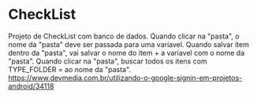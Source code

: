 # CheckList
Projeto de CheckList com banco de dados.
Quando clicar na "pasta", o nome da "pasta" deve ser passada para uma variavel.
Quando salvar item dentro da "pasta", vai salvar o nome do item + a variavel com o nome da "pasta".
Quando clicar na "pasta", buscar todos os itens com TYPE_FOLDER = ao nome da "pasta".
https://www.devmedia.com.br/utilizando-o-google-signin-em-projetos-android/34118
